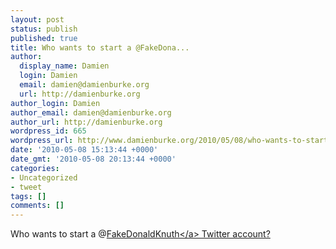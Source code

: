 ```yaml
---
layout: post
status: publish
published: true
title: Who wants to start a @FakeDona...
author:
  display_name: Damien
  login: Damien
  email: damien@damienburke.org
  url: http://damienburke.org
author_login: Damien
author_email: damien@damienburke.org
author_url: http://damienburke.org
wordpress_id: 665
wordpress_url: http://www.damienburke.org/2010/05/08/who-wants-to-start-a-fakedona/
date: '2010-05-08 15:13:44 +0000'
date_gmt: '2010-05-08 20:13:44 +0000'
categories:
- Uncategorized
- tweet
tags: []
comments: []
---
```

<p>Who wants to start a @<a href="http:&#47;&#47;twitter.com&#47;FakeDonaldKnuth" class="aktt_username">FakeDonaldKnuth<&#47;a> Twitter account?</p>

